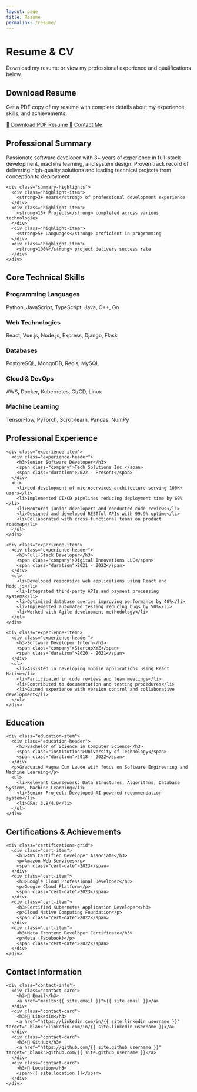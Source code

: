 ```yaml
---
layout: page
title: Resume
permalink: /resume/
---
```


<div class="resume-content">
  <h1 class="text-center mb-4">Resume & CV</h1>
  <p class="text-center mb-4">Download my resume or view my professional experience and qualifications below.</p>

  <!-- Resume Download Section -->
  <div class="resume-section">
    <h2>Download Resume</h2>
    <p>Get a PDF copy of my resume with complete details about my experience, skills, and achievements.</p>
    <div class="cta-buttons">
      <a href="{{ site.resume_url | relative_url }}" class="btn btn-primary" target="_blank">
        📄 Download PDF Resume
      </a>
      <a href="mailto:{{ site.email }}" class="btn btn-secondary">
        📧 Contact Me
      </a>
    </div>
  </div>

  <!-- Professional Summary -->
  <div class="about-section">
    <h2>Professional Summary</h2>
    <p>Passionate software developer with 3+ years of experience in full-stack development, machine learning, and system design. Proven track record of delivering high-quality solutions and leading technical projects from conception to deployment.</p>
    
    <div class="summary-highlights">
      <div class="highlight-item">
        <strong>3+ Years</strong> of professional development experience
      </div>
      <div class="highlight-item">
        <strong>15+ Projects</strong> completed across various technologies
      </div>
      <div class="highlight-item">
        <strong>5+ Languages</strong> proficient in programming
      </div>
      <div class="highlight-item">
        <strong>100%</strong> project delivery success rate
      </div>
    </div>
  </div>

  <!-- Technical Skills Summary -->
  <div class="about-section">
    <h2>Core Technical Skills</h2>
    <div class="skills-summary">
      <div class="skill-group">
        <h3>Programming Languages</h3>
        <p>Python, JavaScript, TypeScript, Java, C++, Go</p>
      </div>
      <div class="skill-group">
        <h3>Web Technologies</h3>
        <p>React, Vue.js, Node.js, Express, Django, Flask</p>
      </div>
      <div class="skill-group">
        <h3>Databases</h3>
        <p>PostgreSQL, MongoDB, Redis, MySQL</p>
      </div>
      <div class="skill-group">
        <h3>Cloud & DevOps</h3>
        <p>AWS, Docker, Kubernetes, CI/CD, Linux</p>
      </div>
      <div class="skill-group">
        <h3>Machine Learning</h3>
        <p>TensorFlow, PyTorch, Scikit-learn, Pandas, NumPy</p>
      </div>
    </div>
  </div>

  <!-- Professional Experience -->
  <div class="about-section">
    <h2>Professional Experience</h2>
    
    <div class="experience-item">
      <div class="experience-header">
        <h3>Senior Software Developer</h3>
        <span class="company">Tech Solutions Inc.</span>
        <span class="duration">2022 - Present</span>
      </div>
      <ul>
        <li>Led development of microservices architecture serving 100K+ users</li>
        <li>Implemented CI/CD pipelines reducing deployment time by 60%</li>
        <li>Mentored junior developers and conducted code reviews</li>
        <li>Designed and developed RESTful APIs with 99.9% uptime</li>
        <li>Collaborated with cross-functional teams on product roadmap</li>
      </ul>
    </div>

    <div class="experience-item">
      <div class="experience-header">
        <h3>Full-Stack Developer</h3>
        <span class="company">Digital Innovations LLC</span>
        <span class="duration">2021 - 2022</span>
      </div>
      <ul>
        <li>Developed responsive web applications using React and Node.js</li>
        <li>Integrated third-party APIs and payment processing systems</li>
        <li>Optimized database queries improving performance by 40%</li>
        <li>Implemented automated testing reducing bugs by 50%</li>
        <li>Worked with Agile development methodology</li>
      </ul>
    </div>

    <div class="experience-item">
      <div class="experience-header">
        <h3>Software Developer Intern</h3>
        <span class="company">StartupXYZ</span>
        <span class="duration">2020 - 2021</span>
      </div>
      <ul>
        <li>Assisted in developing mobile applications using React Native</li>
        <li>Participated in code reviews and team meetings</li>
        <li>Contributed to documentation and testing procedures</li>
        <li>Gained experience with version control and collaborative development</li>
      </ul>
    </div>
  </div>

  <!-- Education -->
  <div class="about-section">
    <h2>Education</h2>
    
    <div class="education-item">
      <div class="education-header">
        <h3>Bachelor of Science in Computer Science</h3>
        <span class="institution">University of Technology</span>
        <span class="duration">2018 - 2022</span>
      </div>
      <p>Graduated Magna Cum Laude with focus on Software Engineering and Machine Learning</p>
      <ul>
        <li>Relevant Coursework: Data Structures, Algorithms, Database Systems, Machine Learning</li>
        <li>Senior Project: Developed AI-powered recommendation system</li>
        <li>GPA: 3.8/4.0</li>
      </ul>
    </div>
  </div>

  <!-- Certifications -->
  <div class="about-section">
    <h2>Certifications & Achievements</h2>
    
    <div class="certifications-grid">
      <div class="cert-item">
        <h3>AWS Certified Developer Associate</h3>
        <p>Amazon Web Services</p>
        <span class="cert-date">2023</span>
      </div>
      <div class="cert-item">
        <h3>Google Cloud Professional Developer</h3>
        <p>Google Cloud Platform</p>
        <span class="cert-date">2023</span>
      </div>
      <div class="cert-item">
        <h3>Certified Kubernetes Application Developer</h3>
        <p>Cloud Native Computing Foundation</p>
        <span class="cert-date">2022</span>
      </div>
      <div class="cert-item">
        <h3>Meta Frontend Developer Certificate</h3>
        <p>Meta (Facebook)</p>
        <span class="cert-date">2022</span>
      </div>
    </div>
  </div>

  <!-- Contact Information -->
  <div class="about-section">
    <h2>Contact Information</h2>
    
    <div class="contact-info">
      <div class="contact-card">
        <h3>📧 Email</h3>
        <a href="mailto:{{ site.email }}">{{ site.email }}</a>
      </div>
      <div class="contact-card">
        <h3>💼 LinkedIn</h3>
        <a href="https://linkedin.com/in/{{ site.linkedin_username }}" target="_blank">linkedin.com/in/{{ site.linkedin_username }}</a>
      </div>
      <div class="contact-card">
        <h3>🐙 GitHub</h3>
        <a href="https://github.com/{{ site.github_username }}" target="_blank">github.com/{{ site.github_username }}</a>
      </div>
      <div class="contact-card">
        <h3>📍 Location</h3>
        <span>{{ site.location }}</span>
      </div>
    </div>
  </div>
</div>
